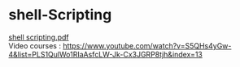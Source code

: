 # shell-Scripting
[shell scripting.pdf](https://github.com/Muskankhosla/shell-Scripting/files/11563389/shell.scripting.pdf)
</br>
Video courses : https://www.youtube.com/watch?v=S5QHs4yGw-4&list=PLS1QulWo1RIaAsfcLW-Jk-Cx3JGRP8tjh&index=13
